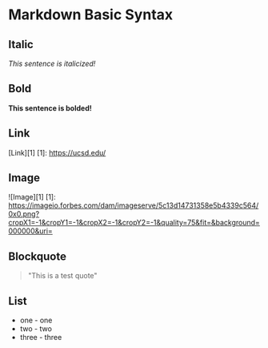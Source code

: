 # Markdown Basic Syntax

## Italic
_This sentence is italicized!_

## Bold
__This sentence is bolded!__

## Link
[Link][1]
[1]: https://ucsd.edu/

## Image
![Image][1]
[1]: https://imageio.forbes.com/dam/imageserve/5c13d14731358e5b4339c564/0x0.png?cropX1=-1&cropY1=-1&cropX2=-1&cropY2=-1&quality=75&fit=&background=000000&uri=

## Blockquote
> "This is a test quote"

## List
* one   - one 
* two   - two
* three - three
